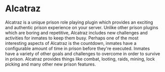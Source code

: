 # Alcatraz
Alcatraz is a unique prison role playing plugin which provides an exciting and authentic prison experience on your server. Unlike other prison plugins which are boring and repetitive, Alcatraz includes new challenges and activities for inmates to keep them busy. Perhaps one of the most interesting aspects of Alcatraz is the countdown, inmates have a configurable amount of time in prison before they're executed. Inmates have a variety of other goals and challenges to overcome in order to survive in prison. Alcatraz provides things like combat, looting, raids, mining, lock picking and many other new prison features.

